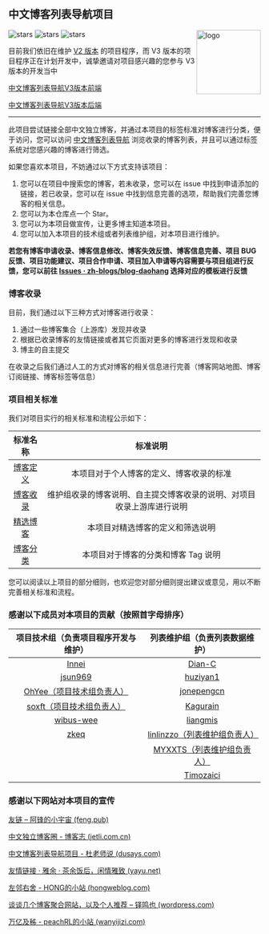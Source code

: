 ## 中文博客列表导航项目

<img align="right" src="https://avatars.githubusercontent.com/u/102334874" alt="logo" height="128px"/>

<img src="https://img.shields.io/github/stars/zh-blogs/blog-daohang?style=for-the-badge" referrerpolicy="no-referrer" alt="stars">  <img src="https://img.shields.io/badge/%E7%9B%AE%E5%89%8D%E7%89%88%E6%9C%AC-V2-reen?style=for-the-badge" referrerpolicy="no-referrer" alt="stars">  <img src="https://img.shields.io/badge/%E5%BC%80%E5%8F%91%E4%B8%AD-V3-orange?style=for-the-badge" referrerpolicy="no-referrer" alt="stars">

目前我们依旧在维护 [ V2 版本](https://github.com/zh-blogs/v2) 的项目程序，而 V3 版本的项目程序正在计划开发中，诚挚邀请对项目感兴趣的您参与 V3 版本的开发当中

[中文博客列表导航V3版本前端](https://github.com/zh-blogs/frontend)

[中文博客列表导航V3版本后端](https://github.com/zh-blogs/backend) 

---

此项目尝试链接全部中文独立博客，并通过本项目的标签标准对博客进行分类，便于访问，您可以访问 [中文博客列表导航](https://zhblogs.ohyee.cc/) 浏览收录的博客列表，并且可以通过标签系统对您感兴趣的博客进行筛选。    

如果您喜欢本项目，不妨通过以下方式支持该项目：

1. 您可以在项目中搜索您的博客，若未收录，您可以在 issue 中找到申请添加的链接，若已收录，您可以在 issue 中找到信息完善的选项，帮助我们完善您博客的相关信息。
2. 您可以为本仓库点一个 Star。
3. 您可以为本项目做宣传，让更多博主知道本项目。
4. 您可以加入本项目的技术组或者列表维护组，对本项目进行维护。

**若您有博客申请收录、博客信息修改、博客失效反馈、博客信息完善、项目 BUG 反馈、项目功能建议、项目合作申请、项目加入申请等内容需要与项目组进行反馈，您可以前往 [Issues · zh-blogs/blog-daohang](https://github.com/zh-blogs/blog-daohang/issues) 选择对应的模板进行反馈**

### 博客收录

目前，我们通过以下三种方式对博客进行收录：

1. 通过一些博客集合（上游库）发现并收录
2. 根据已收录博客的友情链接或者其它页面对更多的博客进行发现和收录
3. 博主的自主提交

在收录之后我们通过人工的方式对博客的相关信息进行完善（博客网站地图、博客订阅链接、博客标签等信息）

### 项目相关标准

我们对项目实行的相关标准和流程公示如下：

|               标准名称               |                           标准说明                           |
| :----------------------------------: | :----------------------------------------------------------: |
| [博客定义](./document/Definition.md) |           本项目对于个人博客的定义、博客收录的标准           |
|  [博客收录](./document/Included.md)  | 维护组收录的博客说明、自主提交博客收录的说明、对项目收录上游库进行说明 |
|  [精选博客](./document/Selected.md)  |               本项目对精选博客的定义和筛选说明               |
|    [博客分类](./document/Tag.md)     |             本项目对于博客的分类和博客 Tag 说明              |

您可以阅读以上项目的部分细则，也欢迎您对部分细则提出建议或意见，用以不断完善相关标准和流程。

### 感谢以下成员对本项目的贡献（按照首字母排序）

| 项目技术组（负责项目程序开发与维护） | 列表维护组（负责列表数据维护） |
| :--------: | :--------: |
|   [Innei](https://github.com/Innei)    |   [Dian-C](https://github.com/Dian-C)   |
|  [jsun969](https://github.com/jsun969)   |  [huziyan1](https://github.com/huziyan1)  |
| [OhYee（项目技术组负责人）](https://github.com/OhYee) | [jonepengcn](https://github.com/jonepengcn) |
|   [soxft（项目技术组负责人）](https://github.com/soxft)   |  [Kagurain](https://github.com/Kagurain)  |
|   [wibus-wee](https://github.com/wibus-wee)   | [liangmis](https://github.com/liangmis)  |
| [zkeq](https://github.com/zkeq) | [linlinzzo（列表维护组负责人）](https://github.com/linlinzzo) |
|        |   [MYXXTS（列表维护组负责人）](https://github.com/MYXXTS)   |
|            | [Timozaici](https://github.com/Timozaici)  |

### 感谢以下网站对本项目的宣传

[友链 – 阿锋的小宇宙 (feng.pub)](https://feng.pub/links)

[中文独立博客圈 - 博客志 (jetli.com.cn)](http://www.jetli.com.cn/quan.html)

[中文博客列表导航项目 - 杜老师说 (dusays.com)](https://dusays.com/494/)

[友情链接 · 雅余 · 茶余饭后，闲情雅致 (yayu.net)](https://www.yayu.net/links/)

[左邻右舍 - HONG的小站 (hongweblog.com)](https://hongweblog.com/friend)

[谈谈几个博客聚合网站，以及个人推荐 – 铎鸣也 (wordpress.com)](https://zhengduo.wordpress.com/2022/12/09/zh-blogs-site-link/)

[万亿及秭 - peachRL的小站 (wanyijizi.com)](https://wanyijizi.com/)
